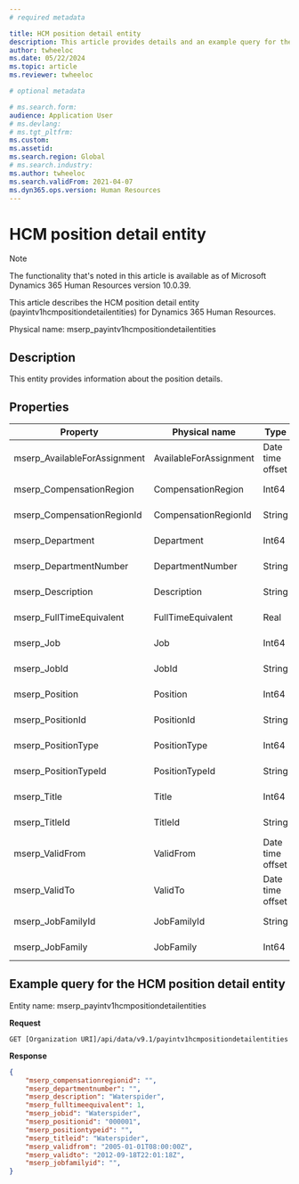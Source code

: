 ```yaml
---
# required metadata

title: HCM position detail entity
description: This article provides details and an example query for the HCM position detail entity in Microsoft Dynamics 365 Human Resources.
author: twheeloc
ms.date: 05/22/2024
ms.topic: article
ms.reviewer: twheeloc

# optional metadata

# ms.search.form: 
audience: Application User
# ms.devlang: 
# ms.tgt_pltfrm: 
ms.custom: 
ms.assetid: 
ms.search.region: Global
# ms.search.industry: 
ms.author: twheeloc
ms.search.validFrom: 2021-04-07
ms.dyn365.ops.version: Human Resources
---
```


# HCM position detail entity

> [!NOTE]
> The functionality that's noted in this article is available as of Microsoft Dynamics 365 Human Resources version 10.0.39.

This article describes the HCM position detail entity (payintv1hcmpositiondetailentities) for Dynamics 365 Human Resources.

Physical name: mserp\_payintv1hcmpositiondetailentities

## Description

This entity provides information about the position details.

## Properties

| Property | Physical name | Type | Use |
|---|---|---|---|
| mserp\_AvailableForAssignment | AvailableForAssignment | Date time offset | Read-only |
| mserp\_CompensationRegion | CompensationRegion | Int64 | Read-only |
| mserp\_CompensationRegionId | CompensationRegionId | String | Read-only |
| mserp\_Department | Department | Int64 | Read-only |
| mserp\_DepartmentNumber | DepartmentNumber | String | Read-only |
| mserp\_Description | Description | String | Read-only |
| mserp\_FullTimeEquivalent | FullTimeEquivalent | Real | Read-only |
| mserp\_Job | Job | Int64 | Read-only |
| mserp\_JobId | JobId | String | Read-only |
| mserp\_Position | Position | Int64 | Read-only |
| mserp\_PositionId | PositionId | String | Read-only |
| mserp\_PositionType | PositionType | Int64 | Read-only |
| mserp\_PositionTypeId | PositionTypeId | String | Read-only |
| mserp\_Title | Title | Int64 | Read-only |
| mserp\_TitleId | TitleId | String | Read-only |
| mserp\_ValidFrom | ValidFrom | Date time offset | Read-only |
| mserp\_ValidTo | ValidTo | Date time offset | Read-only |
| mserp\_JobFamilyId | JobFamilyId | String | Read-only |
| mserp\_JobFamily | JobFamily | Int64 | Read-only |

## Example query for the HCM position detail entity

Entity name: mserp\_payintv1hcmpositiondetailentities

**Request**

```HTTP
GET [Organization URI]/api/data/v9.1/payintv1hcmpositiondetailentities
```

**Response**

```JSON
{
    "mserp_compensationregionid": "",
    "mserp_departmentnumber": "",
    "mserp_description": "Waterspider",
    "mserp_fulltimeequivalent": 1,
    "mserp_jobid": "Waterspider",
    "mserp_positionid": "000001",
    "mserp_positiontypeid": "",
    "mserp_titleid": "Waterspider",
    "mserp_validfrom": "2005-01-01T08:00:00Z",
    "mserp_validto": "2012-09-18T22:01:18Z",
    "mserp_jobfamilyid": "",
}
```
